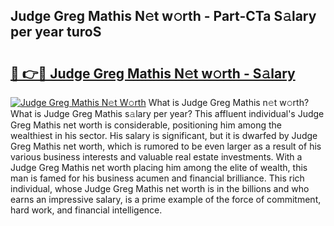 ## Judge Greg Mathis N𝚎t w𝚘rth - Part-CTa S𝚊lary per year turoS

# <h2><a href="http://gc11j59.nevu.top/?p=Judge+Greg+Mathis">🔗 👉🔴 Judge Greg Mathis N𝚎t w𝚘rth - S𝚊lary</a></h2>

[![Judge Greg Mathis N𝚎t W𝚘rth](https://i.imgur.com/Oavwk0R.jpeg)](http://gc11j59.nevu.top/?p=Judge+Greg+Mathis)
What is Judge Greg Mathis n𝚎t w𝚘rth? What is Judge Greg Mathis s𝚊lary per year?
This affluent individual's Judge Greg Mathis net worth is considerable, positioning him among the wealthiest in his sector. His salary is significant, but it is dwarfed by Judge Greg Mathis net worth, which is rumored to be even larger as a result of his various business interests and valuable real estate investments. With a Judge Greg Mathis net worth placing him among the elite of wealth, this man is famed for his business acumen and financial brilliance. This rich individual, whose Judge Greg Mathis net worth is in the billions and who earns an impressive salary, is a prime example of the force of commitment, hard work, and financial intelligence.
